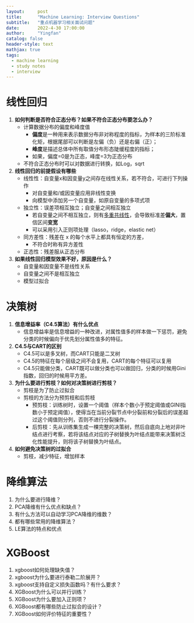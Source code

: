 ```yaml
---
layout:     post
title:      "Machine Learning: Interview Questions"
subtitle:   "重点机器学习相关面试问题"
date:       2022-4-30 17:00:00
author:     "Yingfan"
catalog: false
header-style: text
mathjax: true
tags:
  - machine learning
  - study notes
  - interview
---
```


# 线性回归

1. **如何判断是否符合正态分布？如果不符合正态分布要怎么办？**
   - 计算数据分布的偏度和峰度值
     - **偏度**是一种用来表示数据分布非对称程度的指标，为样本的三阶标准化矩，根据尾部可以判断是左偏（负）还是右偏（正）；
     - **峰度**是描述总体中所有取值分布形态陡缓程度的指标；
     - 如果，偏度=0是为正态，峰度=3为正态分布
   - 不符合正态分布时可以对数据进行转换，如Log，sqrt
2. **线性回归的前提假设有哪些**
   - 线性性：自变量x和因变量y之间存在线性关系，若不符合，可进行下列操作
     - 对自变量和/或因变量应用非线性变换
     - 向模型中添加另一个自变量，如原自变量的多项式项
   - 独立性：误差项相互独立；自变量之间相互独立
     - 若自变量之间不相互独立，则有<u>多重共线性</u>，会导致标准差**偏大**，置信区间**变宽**
     - 可以采用引入正则项处理（lasso，ridge，elastic net）
   - 同方差性：残差在 x 的每个水平上都具有恒定的方差，
     - 不符合时称有异方差性
   - 正态性：残差服从正态分布
3. **如果线性回归模型效果不好，原因是什么？**
   - 自变量和因变量不是线性关系
   - 自变量之间不是相互独立
   - 模型过拟合

# 决策树

1. **信息增益率（C4.5算法）有什么优点**
   - 信息增益率是信息增益的一种改进，对属性值多的样本做一下惩罚，避免分类的时候偏向于优先划分属性值多的特征。
2. **C4.5与CART的区别**
   - C4.5可以是多叉树，而CART只能是二叉树
   - C4.5的特征在每个层级之间不会复用，CART的每个特征可以复用
   - C4.5只能做分类，CART既可以做分类也可以做回归，分类的时候用Gini指数，回归的时候用平方差。
3. **为什么要进行剪枝？如何对决策树进行剪枝？**
   - 剪枝是为了防止过拟合
   - 剪枝的方法分为预剪枝和后剪枝
     - 预剪枝：训练树时，设置一个阈值（样本个数小于预定阈值或GINI指数小于预定阈值），使得当在当前分裂节点中分裂前和分裂后的误差超过这个阈值则分列，否则不进行分裂操作。
     - 后剪枝：先从训练集生成一棵完整的决策树，然后自底向上地对非叶结点进行考察，若将该结点对应的子树替换为叶结点能带来决策树泛化性能提升，则将该子树替换为叶结点。
4. **如何避免决策树的过拟合**
   - 剪枝，减少特征，增加样本

# 降维算法

1. 为什么要进行降维？
2. PCA降维有什么优点和缺点？
3. 有什么方法可以自动学习PCA降维的维数？
4. 都有哪些常用的降维算法？
5. LE算法的特点和优点

# XGBoost

1. xgboost如何处理缺失值？
2. xgboost为什么要进行泰勒二阶展开？
3. xgboost支持自定义损失函数吗？有什么要求？
4. XGBoost为什么可以并行训练？
5. XGBoost为什么要加入正则项？
6. XGBoost都有哪些防止过拟合的设计？
7. XGBoost如何评价特征的重要性？
